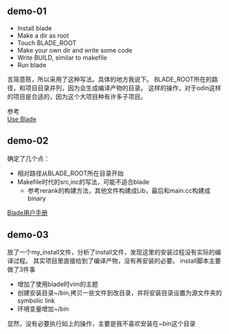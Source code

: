 ## demo-01
- Install blade
- Make a dir as root
- Touch BLADE_ROOT
- Make your own dir and write some code
- Write BUILD, similar to makefile
- Run blade

言简意赅，所以采用了这种写法。具体的地方我说下。
BLADE_ROOT所在的路径，和项目目录并列，因为会生成编译产物的目录。
这样的操作，对于odin这样的项目是合适的，因为这个大项目种有许多子项目。


参考<br>
[Use Blade](http://km.oa.com/base/attachments/attachment_view/29633)<br>

## demo-02
确定了几个点：
- 相对路径从BLADE_ROOT所在目录开始
- Makefile时代的src,inc的写法，可能不适合blade
    - 参考rerank的构建方法，其他文件构建成Lib，最后和main.cc构建成binary

[Blade用户手册](https://usermanual.wiki/Pdf/bladeusermanual.1358018446.pdf)

## demo-03

放了一个my_install文件，分析了install文件，发现这里的安装过程没有实际的编译过程。
其实项目里直接给到了编译产物，没有再安装的必要。
install脚本主要做了3件事
- 增加了使用blade时vim的主题
- 创建安装目录~/bin,拷贝一些文件到改目录，并将安装目录设置为源文件夹的symbolic link
- 环境变量增加~/bin

显然，没有必要执行如上的操作，主要是我不喜欢安装在~bin这个目录
